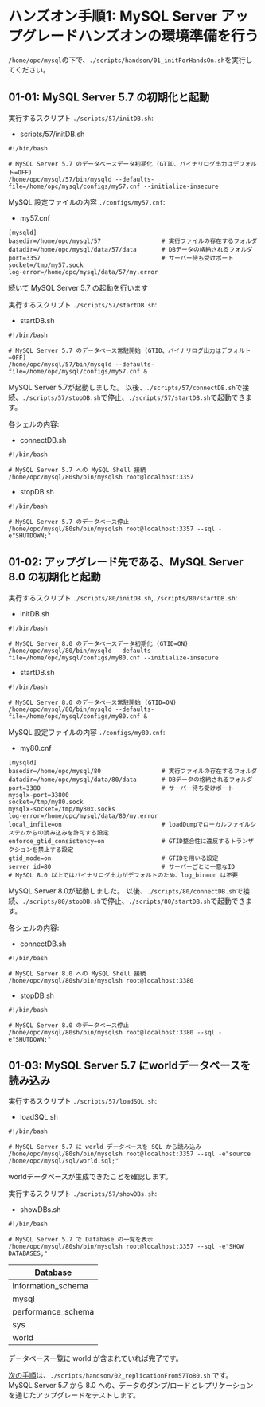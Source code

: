 # ハンズオン手順1: MySQL Server アップグレードハンズオンの環境準備を行う

`/home/opc/mysql`の下で、`./scripts/handson/01_initForHandsOn.sh`を実行してください。

## 01-01: MySQL Server 5.7 の初期化と起動

実行するスクリプト `./scripts/57/initDB.sh`:

* scripts/57/initDB.sh
```
#!/bin/bash

# MySQL Server 5.7 のデータベースデータ初期化 (GTID、バイナリログ出力はデフォルト=OFF)
/home/opc/mysql/57/bin/mysqld --defaults-file=/home/opc/mysql/configs/my57.cnf --initialize-insecure
```

MySQL 設定ファイルの内容 `./configs/my57.cnf`:

* my57.cnf
```
[mysqld]
basedir=/home/opc/mysql/57                 # 実行ファイルの存在するフォルダ
datadir=/home/opc/mysql/data/57/data       # DBデータの格納されるフォルダ
port=3357                                  # サーバー待ち受けポート
socket=/tmp/my57.sock
log-error=/home/opc/mysql/data/57/my.error
```

続いて MySQL Server 5.7 の起動を行います

実行するスクリプト `./scripts/57/startDB.sh`:

* startDB.sh
```
#!/bin/bash

# MySQL Server 5.7 のデータベース常駐開始 (GTID、バイナリログ出力はデフォルト=OFF)
/home/opc/mysql/57/bin/mysqld --defaults-file=/home/opc/mysql/configs/my57.cnf &
```

MySQL Server 5.7が起動しました。
以後、`./scripts/57/connectDB.sh`で接続、`./scripts/57/stopDB.sh`で停止、`./scripts/57/startDB.sh`で起動できます。

各シェルの内容:

* connectDB.sh
```
#!/bin/bash

# MySQL Server 5.7 への MySQL Shell 接続
/home/opc/mysql/80sh/bin/mysqlsh root@localhost:3357
```

* stopDB.sh
```
#!/bin/bash

# MySQL Server 5.7 のデータベース停止
/home/opc/mysql/80sh/bin/mysqlsh root@localhost:3357 --sql -e"SHUTDOWN;"
```

## 01-02: アップグレード先である、MySQL Server 8.0 の初期化と起動

実行するスクリプト `./scripts/80/initDB.sh`,`./scripts/80/startDB.sh`:

* initDB.sh
```
#!/bin/bash

# MySQL Server 8.0 のデータベースデータ初期化 (GTID=ON)
/home/opc/mysql/80/bin/mysqld --defaults-file=/home/opc/mysql/configs/my80.cnf --initialize-insecure
```

* startDB.sh
```
#!/bin/bash

# MySQL Server 8.0 のデータベース常駐開始 (GTID=ON)
/home/opc/mysql/80/bin/mysqld --defaults-file=/home/opc/mysql/configs/my80.cnf &
```

MySQL 設定ファイルの内容 `./configs/my80.cnf`:

* my80.cnf
```
[mysqld]
basedir=/home/opc/mysql/80                 # 実行ファイルの存在するフォルダ
datadir=/home/opc/mysql/data/80/data       # DBデータの格納されるフォルダ
port=3380                                  # サーバー待ち受けポート
mysqlx-port=33800
socket=/tmp/my80.sock
mysqlx-socket=/tmp/my80x.socks
log-error=/home/opc/mysql/data/80/my.error
local_infile=on                            # loadDumpでローカルファイルシステムからの読み込みを許可する設定
enforce_gtid_consistency=on                # GTID整合性に違反するトランザクションを禁止する設定
gtid_mode=on                               # GTIDを用いる設定
server_id=80                               # サーバーごとに一意なID
# MySQL 8.0 以上ではバイナリログ出力がデフォルトのため、log_bin=on は不要
```

MySQL Server 8.0が起動しました。
以後、`./scripts/80/connectDB.sh`で接続、`./scripts/80/stopDB.sh`で停止、`./scripts/80/startDB.sh`で起動できます。

各シェルの内容:

* connectDB.sh
```
#!/bin/bash

# MySQL Server 8.0 への MySQL Shell 接続
/home/opc/mysql/80sh/bin/mysqlsh root@localhost:3380
```

* stopDB.sh
```
#!/bin/bash

# MySQL Server 8.0 のデータベース停止
/home/opc/mysql/80sh/bin/mysqlsh root@localhost:3380 --sql -e"SHUTDOWN;"
```

## 01-03: MySQL Server 5.7 にworldデータベースを読み込み

実行するスクリプト `./scripts/57/loadSQL.sh`:

* loadSQL.sh
```
#!/bin/bash

# MySQL Server 5.7 に world データベースを SQL から読み込み
/home/opc/mysql/80sh/bin/mysqlsh root@localhost:3357 --sql -e"source /home/opc/mysql/sql/world.sql;"
```

worldデータベースが生成できたことを確認します。

実行するスクリプト `./scripts/57/showDBs.sh`:

* showDBs.sh
```
#!/bin/bash

# MySQL Server 5.7 で Database の一覧を表示
/home/opc/mysql/80sh/bin/mysqlsh root@localhost:3357 --sql -e"SHOW DATABASES;"
```
| Database |
| ---- | 
| information_schema |
| mysql |
| performance_schema |
| sys |
| world |

データベース一覧に world が含まれていれば完了です。

[次の手順](./02_replicationFrom57To80.md)は、`./scripts/handson/02_replicationFrom57To80.sh` です。  
MySQL Server 5.7 から 8.0 への、データのダンプ/ロードとレプリケーションを通じたアップグレードをテストします。
